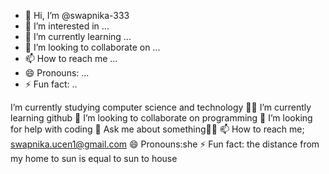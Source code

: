 - 👋 Hi, I’m @swapnika-333
- 👀 I’m interested in ...
- 🌱 I’m currently learning ...
- 💞️ I’m looking to collaborate on ...
- 📫 How to reach me ...
- 😄 Pronouns: ...
- ⚡ Fun fact: ..

<!---
swapnika-333/swapnika-333 is a ✨ special ✨ repository because its `README.md` (this file) appears on your GitHub profile.
You can click the Preview link to take a look at your changes.
--->
I’m currently studying computer science and technology 👨‍💻
I’m currently learning github
👯 I’m looking to collaborate on programming
🤔 I’m looking for help with coding
💬 Ask me about something🤗🤗
📫 How to reach me; swapnika.ucen1@gmail.com
😄 Pronouns:she
⚡ Fun fact: the distance from my home to sun is equal to sun to house

